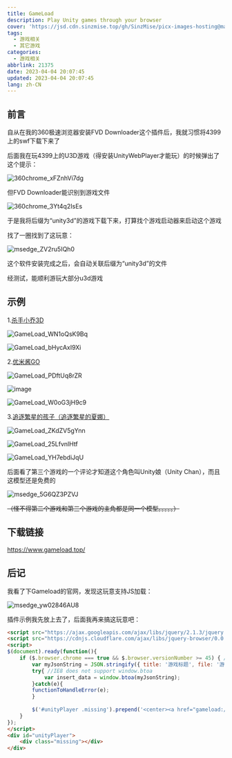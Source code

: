 ```yaml
---
title: GameLoad
description: Play Unity games through your browser
cover: 'https://jsd.cdn.sinzmise.top/gh/SinzMise/picx-images-hosting@master/6624165c7f851.9nzrkxau2v.webp'
tags:
  - 游戏相关
  - 其它游戏
categories: 
  - 游戏相关
abbrlink: 21375
date: 2023-04-04 20:07:45
updated: 2023-04-04 20:07:45
lang: zh-CN
---
```

## 前言

自从在我的360极速浏览器安装FVD Downloader这个插件后，我就习惯将4399上的swf下载下来了

后面我在玩4399上的U3D游戏（得安装UnityWebPlayer才能玩）的时候弹出了这个提示：

![360chrome_xFZnhVi7dg](https://jsd.cdn.sinzmise.top/gh/SinzMise/MYPictures@master/20230404/360chrome_xFZnhVi7dg.1xookg8vju2o.webp)

但FVD Downloader能识别到游戏文件

![360chrome_3Yt4q2IsEs](https://jsd.cdn.sinzmise.top/gh/SinzMise/MYPictures@master/20230404/360chrome_3Yt4q2IsEs.26dp6kmu464g.webp)

于是我将后缀为“unity3d”的游戏下载下来，打算找个游戏启动器来启动这个游戏

找了一圈找到了这玩意：

![msedge_ZV2ru5IQh0](https://jsd.cdn.sinzmise.top/gh/SinzMise/MYPictures@master/20230404/msedge_ZV2ru5IQh0.48zi2sq5i620.webp)

这个软件安装完成之后，会自动关联后缀为“unity3d”的文件

经测试，能顺利游玩大部分u3d游戏
## 示例
1.[杀手小乔3D](http://www.4399.com/flash/147405.htm)

![GameLoad_WN1oQsK9Bq](https://jsd.cdn.sinzmise.top/gh/SinzMise/MYPictures@master/20230404/GameLoad_WN1oQsK9Bq.3quhllbtc540.webp)

![GameLoad_bHycAxI9Xi](https://jsd.cdn.sinzmise.top/gh/SinzMise/MYPictures@master/20230404/GameLoad_bHycAxI9Xi.yj0xvg4dork.webp)

2.[优米酱GO](https://www.4399.com/flash/191954.htm)

![GameLoad_PDftUq8rZR](https://jsd.cdn.sinzmise.top/gh/SinzMise/MYPictures@master/20230404/GameLoad_PDftUq8rZR.4ofq40gtb3e0.webp)

![image](https://jsd.cdn.sinzmise.top/gh/SinzMise/MYPictures@master/20230404/image.12alzy49ndyo.webp)

![GameLoad_W0oG3jH9c9](https://jsd.cdn.sinzmise.top/gh/SinzMise/MYPictures@master/20230404/GameLoad_W0oG3jH9c9.llzawzb03ts.webp)

3.[追逐繁星的孩子（追逐繁星的夏娜）](http://www.4399.com/flash/151847.htm)

![GameLoad_ZKdZV5gYnn](https://jsd.cdn.sinzmise.top/gh/SinzMise/MYPictures@master/20230404/GameLoad_ZKdZV5gYnn.214xzg7lessg.webp)

![GameLoad_25LfvnlHtf](https://jsd.cdn.sinzmise.top/gh/SinzMise/MYPictures@master/20230404/GameLoad_25LfvnlHtf.1uq8qqsy49s0.webp)

![GameLoad_YH7ebdiJqU](https://jsd.cdn.sinzmise.top/gh/SinzMise/MYPictures@master/20230404/GameLoad_YH7ebdiJqU.hjnvf80xo6o.webp)

后面看了第三个游戏的一个评论才知道这个角色叫Unity娘（Unity Chan），而且这模型还是免费的

![msedge_5G6QZ3PZVJ](https://jsd.cdn.sinzmise.top/gh/SinzMise/MYPictures@master/20230404/msedge_5G6QZ3PZVJ.2lzj9irde260.webp)

~~（怪不得第二个游戏和第三个游戏的主角都是同一个模型。。。。。）~~

## 下载链接

https://www.gameload.top/

## 后记

我看了下Gameload的官网，发现这玩意支持JS加载：

![msedge_yw02846AU8](https://jsd.cdn.sinzmise.top/gh/SinzMise/MYPictures@master/20230404/msedge_yw02846AU8.5rh04nc4l3s0.webp)

插件示例我先放上去了，后面我再来搞这玩意吧：
``` html
<script src="https://ajax.googleapis.com/ajax/libs/jquery/2.1.3/jquery.min.js"></script>
<script src="https://cdnjs.cloudflare.com/ajax/libs/jquery-browser/0.0.8/jquery.browser.min.js"></script>
<script>
$(document).ready(function(){
    if ($.browser.chrome === true && $.browser.versionNumber >= 45) { //detect Chrome 45+
        var myJsonString = JSON.stringify({ title: '游戏标题', file: '游戏链接', type: "unity", width: 800, height: 600 });
        try{ //IE8 does not support window.btoa   
            var insert_data = window.btoa(myJsonString); 
        }catch(e){ 
        functionToHandleError(e);
        }
        
        $('#unityPlayer .missing').prepend('<center><a href="gameload://' + insert_data + '/"><img alt="Play game with Gameload!" src="http://data.gameload.top/download/playgameload.png" /></a><br /><br />Install Gameload to play Unity games<br /><a href="http://data.gameload.top/download/gameload.exe" title="Install Gameload now!"><img alt="Install Gameload now!" src="http://data.gameload.top/download/getgameload.png" /></a></center>');
    }
});
</script>
<div id="unityPlayer">
    <div class="missing"></div>
</div>
```
